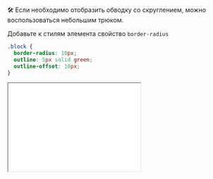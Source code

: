 🛠️ Если необходимо отобразить обводку со скруглением, можно воспользоваться небольшим трюком.

Добавьте к стилям элемента свойство `border-radius`

```css
.block {
  border-radius: 10px;
  outline: 5px solid green;
  outline-offset: 10px;
}
```

<iframe title="Обвока со скруглением" src="demos/rounded/" height="200"></iframe>